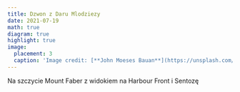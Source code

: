 ```yaml
---
title: Dzwon z Daru Mlodziezy
date: 2021-07-19
math: true
diagram: true
highlight: true
image:
  placement: 3
  caption: 'Image credit: [**John Moeses Bauan**](https://unsplash.com/photos/OGZtQF8iC0g)'
---
```


Na szczycie Mount Faber z widokiem na Harbour Front i Sentozę


